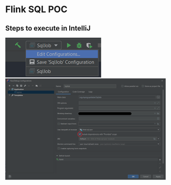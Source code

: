 # Flink SQL POC

## Steps to execute in IntelliJ
![Step 1](docs/images/intellij-1.png)
![Step 2](docs/images/intellij-2.png)